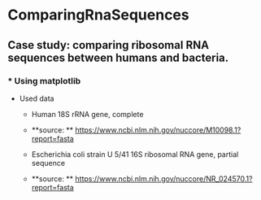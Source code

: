 # ComparingRnaSequences

## Case study: comparing ribosomal RNA sequences between humans and bacteria.

### * Using **matplotlib**

* Used data
  * Human 18S rRNA gene, complete
  * **source: ** https://www.ncbi.nlm.nih.gov/nuccore/M10098.1?report=fasta
  
  * Escherichia coli strain U 5/41 16S ribosomal RNA gene, partial sequence
  * **source: ** https://www.ncbi.nlm.nih.gov/nuccore/NR_024570.1?report=fasta
  
